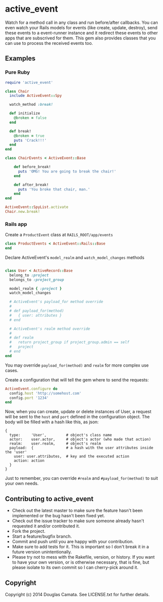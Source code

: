 # active_event

Watch for a method call in any class and run before/after callbacks.
You can even watch your Rails models for events (like create, update,
destroy), send these events to a event-runner instance and it redirect these
events to other apps that are subscrived for them. This gem also provides
classes that you can use to process the received events too.

## Examples

### Pure Ruby

```ruby
require 'active_event'

class Chair
  include ActiveEvent::Spy

  watch_method :break!

  def initialize
    @broken = false
  end

  def break!
    @broken = true
    puts 'Crack!!!'
  end
end

class ChairEvents < ActiveEvent::Base

    def before_break!
      puts 'OMG! You are going to break the chair!'
    end

    def after_break!
      puts 'You broke that chair, man.'
    end
end

ActiveEvent::SpyList.activate
Chair.new.break!
```

### Rails app

Create a `ProductEvent` class at  `RAILS_ROOT/app/events`
```ruby
class ProductEvents < ActiveEvent::Rails::Base
end
```

Declare ActiveEvent's `model_realm` and `watch_model_changes` methods
```ruby

class User < ActiveRecord::Base
  belong_to :project
  belongs_to :project_group

  model_realm { :project }
  watch_model_changes

  # ActiveEvent's payload_for method override
  #
  # def payload_for(method)
  #   { user: attributes }
  # end

  # ActiveEvent's realm method override
  #
  # def realm
  #   return project_group if project_group.admin == self
  #   project
  # end
end
```

You may override `payload_for(method)` and `realm` for more complex use cases.

Create a configuration that will tell the gem where to send the requests:

```ruby
ActiveEvent.configure do
  config.host 'http://somehost.com'
  config.port '1234'
end
```

Now, when you can create, update or delete instances of User, a request will be
sent to the `host` and `port` defined in the configuration object. The body
will be filled with a hash like this, as json:

```
{
  type:     'User',         # object's class name
  actor:    user.actor,     # object's actor (who made that action)
  realm:    user.realm,     # object's realm
  payload:  {               # a hash with the user attributes inside the 'user'
    user: user.attributes,  # key and the executed action
    action: action
  }
}
```

Just to remember, you can override `#realm` and `#payload_for(method)` to suit
your own needs.

## Contributing to active_event

* Check out the latest master to make sure the feature hasn't been implemented or the bug hasn't been fixed yet.
* Check out the issue tracker to make sure someone already hasn't requested it and/or contributed it.
* Fork the project.
* Start a feature/bugfix branch.
* Commit and push until you are happy with your contribution.
* Make sure to add tests for it. This is important so I don't break it in a future version unintentionally.
* Please try not to mess with the Rakefile, version, or history. If you want to have your own version, or is otherwise necessary, that is fine, but please isolate to its own commit so I can cherry-pick around it.

## Copyright

Copyright (c) 2014 Douglas Camata. See LICENSE.txt for
further details.

